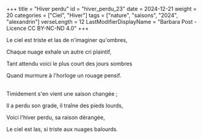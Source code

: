 +++
title = "Hiver perdu"
id = "hiver_perdu_23"
date = 2024-12-21
weight = 20
categories = ["Ciel", "Hiver"]
tags = ["nature", "saisons", "2024", "alexandrin"]
verseLength = 12
LastModifierDisplayName = "Barbara Post - Licence CC BY-NC-ND 4.0"
+++

Le ciel est triste et las de n'imaginer qu'ombres,

Chaque nuage exhale un autre cri plaintif,

Tant attendu voici le plus court des jours sombres

Quand murmure à l'horloge un rouage pensif.

 \
Timidement s'en vient une saison changée ;

Il a perdu son grade, il traîne des pieds lourds,

Voici l'hiver perdu, sa raison dérangée,

Le ciel est las, si triste aux nuages balourds.
